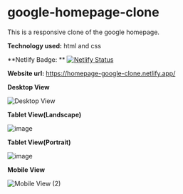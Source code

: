# google-homepage-clone
 This is a responsive clone of the google homepage.
 
 **Technology used:** html and css
 
 **Netlify Badge: **
 [![Netlify Status](https://api.netlify.com/api/v1/badges/dcef66c4-f463-424d-8928-8d56b59ac5ed/deploy-status)](https://app.netlify.com/sites/homepage-google-clone/deploys)
 
 
 **Website url:** https://homepage-google-clone.netlify.app/
 
 
 **Desktop View**
 
 ![Desktop View](https://user-images.githubusercontent.com/80248111/154802009-15d878cc-fa75-44ac-8652-97ecea7575df.png)


**Tablet View(Landscape)**

![image](https://user-images.githubusercontent.com/80248111/154802647-436f29ad-1544-455e-a15c-ffce753d5557.png)


**Tablet View(Portrait)**

![image](https://user-images.githubusercontent.com/80248111/154802700-a7f4802a-3b99-43a6-a7ce-f336fe48a0ee.png)


**Mobile View**

![Mobile View (2)](https://user-images.githubusercontent.com/80248111/154802177-d956ff1a-8ea3-4f33-8b26-6a73c9ba0747.jpg)



